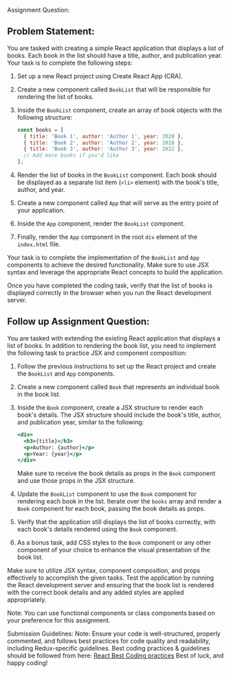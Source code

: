 Assignment Question:

## Problem Statement:
You are tasked with creating a simple React application that displays a list of books. Each book in the list should have a title, author, and publication year. Your task is to complete the following steps:

1. Set up a new React project using Create React App (CRA).

2. Create a new component called `BookList` that will be responsible for rendering the list of books.

3. Inside the `BookList` component, create an array of book objects with the following structure:

   ```javascript
   const books = [
     { title: 'Book 1', author: 'Author 1', year: 2020 },
     { title: 'Book 2', author: 'Author 2', year: 2018 },
     { title: 'Book 3', author: 'Author 3', year: 2022 },
     // Add more books if you'd like
   ];
   ```

4. Render the list of books in the `BookList` component. Each book should be displayed as a separate list item (`<li>` element) with the book's title, author, and year.

5. Create a new component called `App` that will serve as the entry point of your application.

6. Inside the `App` component, render the `BookList` component.

7. Finally, render the `App` component in the root `div` element of the `index.html` file.

Your task is to complete the implementation of the `BookList` and `App` components to achieve the desired functionality. Make sure to use JSX syntax and leverage the appropriate React concepts to build the application.

Once you have completed the coding task, verify that the list of books is displayed correctly in the browser when you run the React development server.



## Follow up Assignment Question:

You are tasked with extending the existing React application that displays a list of books. In addition to rendering the book list, you need to implement the following task to practice JSX and component composition:

1. Follow the previous instructions to set up the React project and create the `BookList` and `App` components.

2. Create a new component called `Book` that represents an individual book in the book list.

3. Inside the `Book` component, create a JSX structure to render each book's details. The JSX structure should include the book's title, author, and publication year, similar to the following:

   ```jsx
   <div>
     <h3>{title}</h3>
     <p>Author: {author}</p>
     <p>Year: {year}</p>
   </div>
   ```

   Make sure to receive the book details as props in the `Book` component and use those props in the JSX structure.

4. Update the `BookList` component to use the `Book` component for rendering each book in the list. Iterate over the `books` array and render a `Book` component for each book, passing the book details as props.

5. Verify that the application still displays the list of books correctly, with each book's details rendered using the `Book` component.

6. As a bonus task, add CSS styles to the `Book` component or any other component of your choice to enhance the visual presentation of the book list.

Make sure to utilize JSX syntax, component composition, and props effectively to accomplish the given tasks. Test the application by running the React development server and ensuring that the book list is rendered with the correct book details and any added styles are applied appropriately.

Note: You can use functional components or class components based on your preference for this assignment.

Submission Guidelines: 
Note: Ensure your code is well-structured, properly commented, and follows best practices for code quality and readability, including Redux-specific guidelines.
Best coding practices & guidelines should be followed from here: [React Best Coding practices](https://github.com/imranmd/ReactBestPracticesAndGuidelines/)
Best of luck, and happy coding!